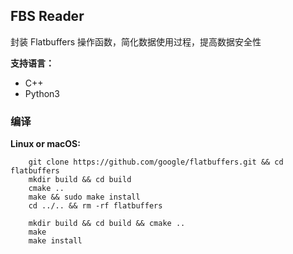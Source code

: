 ## FBS Reader

封装 Flatbuffers 操作函数，简化数据使用过程，提高数据安全性

**支持语言：**
- C++
- Python3


### 编译

**Linux or macOS:**
``` shell
    git clone https://github.com/google/flatbuffers.git && cd flatbuffers
    mkdir build && cd build
    cmake ..
    make && sudo make install
    cd ../.. && rm -rf flatbuffers
    
    mkdir build && cd build && cmake ..
    make
    make install
```








